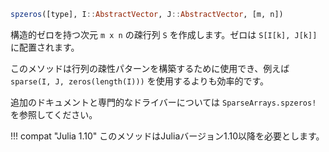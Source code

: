 ```julia
spzeros([type], I::AbstractVector, J::AbstractVector, [m, n])
```

構造的ゼロを持つ次元 `m x n` の疎行列 `S` を作成します。ゼロは `S[I[k], J[k]]` に配置されます。

このメソッドは行列の疎性パターンを構築するために使用でき、例えば `sparse(I, J, zeros(length(I)))` を使用するよりも効率的です。

追加のドキュメントと専門的なドライバーについては `SparseArrays.spzeros!` を参照してください。

!!! compat "Julia 1.10"
    このメソッドはJuliaバージョン1.10以降を必要とします。

